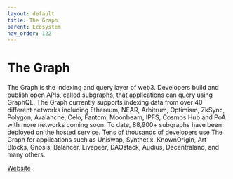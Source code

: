 ```yaml
---
layout: default
title: The Graph
parent: Ecosystem
nav_order: 122
---
```

# The Graph

The Graph is the indexing and query layer of web3. Developers build and publish open APIs, called subgraphs, that applications can query using GraphQL. The Graph currently supports indexing data from over 40 different networks including Ethereum, NEAR, Arbitrum, Optimism, ZkSync, Polygon, Avalanche, Celo, Fantom, Moonbeam, IPFS, Cosmos Hub and PoA with more networks coming soon. To date, 88,900+ subgraphs have been deployed on the hosted service. Tens of thousands of developers use The Graph for applications such as Uniswap, Synthetix, KnownOrigin, Art Blocks, Gnosis, Balancer, Livepeer, DAOstack, Audius, Decentraland, and many others.

[Website](https://thegraph.com/)